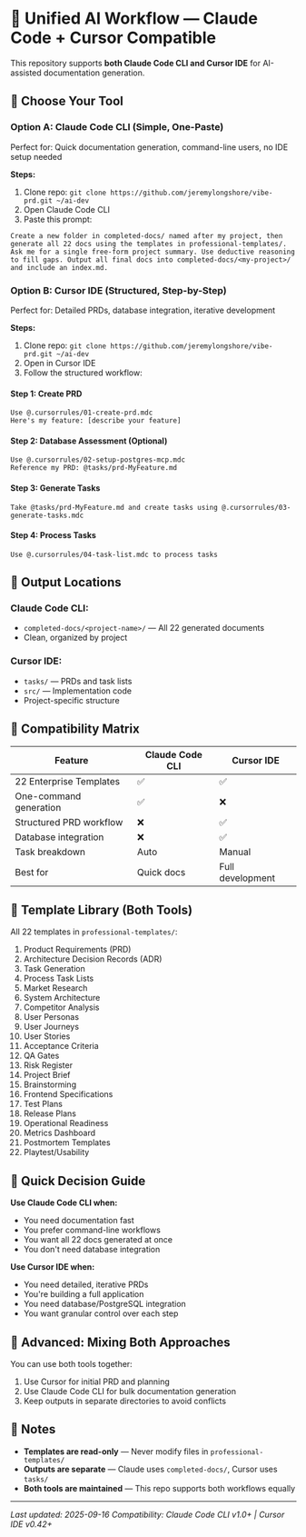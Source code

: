 # 🤝 Unified AI Workflow — Claude Code + Cursor Compatible

This repository supports **both Claude Code CLI and Cursor IDE** for AI-assisted documentation generation.

## 🎯 Choose Your Tool

### Option A: Claude Code CLI (Simple, One-Paste)
Perfect for: Quick documentation generation, command-line users, no IDE setup needed

**Steps:**
1. Clone repo: `git clone https://github.com/jeremylongshore/vibe-prd.git ~/ai-dev`
2. Open Claude Code CLI
3. Paste this prompt:
```
Create a new folder in completed-docs/ named after my project, then generate all 22 docs using the templates in professional-templates/. Ask me for a single free-form project summary. Use deductive reasoning to fill gaps. Output all final docs into completed-docs/<my-project>/ and include an index.md.
```

### Option B: Cursor IDE (Structured, Step-by-Step)
Perfect for: Detailed PRDs, database integration, iterative development

**Steps:**
1. Clone repo: `git clone https://github.com/jeremylongshore/vibe-prd.git ~/ai-dev`
2. Open in Cursor IDE
3. Follow the structured workflow:

#### Step 1: Create PRD
```
Use @.cursorrules/01-create-prd.mdc
Here's my feature: [describe your feature]
```

#### Step 2: Database Assessment (Optional)
```
Use @.cursorrules/02-setup-postgres-mcp.mdc
Reference my PRD: @tasks/prd-MyFeature.md
```

#### Step 3: Generate Tasks
```
Take @tasks/prd-MyFeature.md and create tasks using @.cursorrules/03-generate-tasks.mdc
```

#### Step 4: Process Tasks
```
Use @.cursorrules/04-task-list.mdc to process tasks
```

## 📂 Output Locations

### Claude Code CLI:
- `completed-docs/<project-name>/` — All 22 generated documents
- Clean, organized by project

### Cursor IDE:
- `tasks/` — PRDs and task lists
- `src/` — Implementation code
- Project-specific structure

## 🔀 Compatibility Matrix

| Feature | Claude Code CLI | Cursor IDE |
|---------|----------------|------------|
| 22 Enterprise Templates | ✅ | ✅ |
| One-command generation | ✅ | ❌ |
| Structured PRD workflow | ❌ | ✅ |
| Database integration | ❌ | ✅ |
| Task breakdown | Auto | Manual |
| Best for | Quick docs | Full development |

## 🎨 Template Library (Both Tools)

All 22 templates in `professional-templates/`:
1. Product Requirements (PRD)
2. Architecture Decision Records (ADR)
3. Task Generation
4. Process Task Lists
5. Market Research
6. System Architecture
7. Competitor Analysis
8. User Personas
9. User Journeys
10. User Stories
11. Acceptance Criteria
12. QA Gates
13. Risk Register
14. Project Brief
15. Brainstorming
16. Frontend Specifications
17. Test Plans
18. Release Plans
19. Operational Readiness
20. Metrics Dashboard
21. Postmortem Templates
22. Playtest/Usability

## 🚀 Quick Decision Guide

**Use Claude Code CLI when:**
- You need documentation fast
- You prefer command-line workflows
- You want all 22 docs generated at once
- You don't need database integration

**Use Cursor IDE when:**
- You need detailed, iterative PRDs
- You're building a full application
- You need database/PostgreSQL integration
- You want granular control over each step

## 🔧 Advanced: Mixing Both Approaches

You can use both tools together:
1. Use Cursor for initial PRD and planning
2. Use Claude Code CLI for bulk documentation generation
3. Keep outputs in separate directories to avoid conflicts

## 📝 Notes

- **Templates are read-only** — Never modify files in `professional-templates/`
- **Outputs are separate** — Claude uses `completed-docs/`, Cursor uses `tasks/`
- **Both tools are maintained** — This repo supports both workflows equally

---

*Last updated: 2025-09-16*
*Compatibility: Claude Code CLI v1.0+ | Cursor IDE v0.42+*